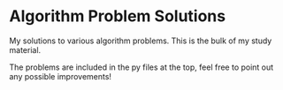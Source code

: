 # Algorithm Problem Solutions
My solutions to various algorithm problems. This is the bulk of my study material.

The problems are included in the py files at the top, feel free to point out any possible improvements!

